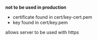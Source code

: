 **not to be used in production**

* certificate found in cert/key-cert.pem
* key found in cert/key.pem

allows server to be used with https